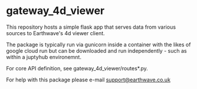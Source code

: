 # gateway_4d_viewer
This repository hosts a simple flask app that serves data from various sources to Earthwave's 4d viewer client.

The package is typically run via gunicorn inside a container with the likes of google cloud run but can be downloaded
and run independently - such as within a juptyhub environemnt.

For core API definition, see gateway_4d_viewer/routes*.py.

For help with this package please e-mail support@earthwave.co.uk

